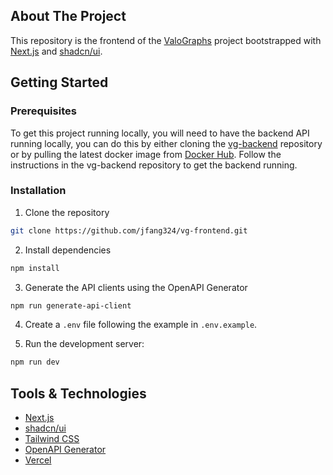 ## About The Project

This repository is the frontend of the [ValoGraphs](https://valographs.com) project bootstrapped with [Next.js](https://nextjs.org/) and [shadcn/ui](https://ui.shadcn.com/). 

## Getting Started

### Prerequisites

To get this project running locally, you will need to have the backend API running locally, you can do this by either cloning the [vg-backend](https://github.com/jfang324/vg-backend) repository or by pulling the latest docker image from [Docker Hub](https://hub.docker.com/repository/docker/jfang324/vg-backend). Follow the instructions in the vg-backend repository to get the backend running.

### Installation

1. Clone the repository

```bash
git clone https://github.com/jfang324/vg-frontend.git
```

2. Install dependencies

```bash
npm install
```

3. Generate the API clients using the OpenAPI Generator

```bash
npm run generate-api-client
```

4. Create a ```.env``` file following the example in ```.env.example```.


5. Run the development server:

```bash
npm run dev
```

## Tools & Technologies

- [Next.js](https://nextjs.org/)
- [shadcn/ui](https://ui.shadcn.com/)
- [Tailwind CSS](https://tailwindcss.com/)
- [OpenAPI Generator](https://github.com/OpenAPITools/openapi-generator)
- [Vercel](https://vercel.com/)